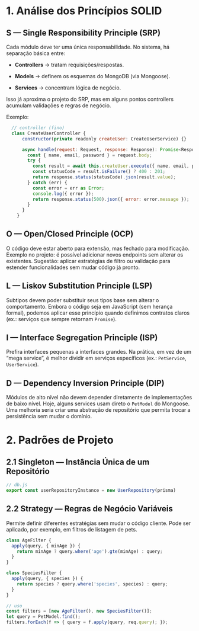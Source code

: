 # 1. Análise dos Princípios SOLID
## S — Single Responsibility Principle (SRP)

Cada módulo deve ter uma única responsabilidade.
No sistema, há separação básica entre:

- **Controllers** → tratam requisições/respostas.

- **Models** → definem os esquemas do MongoDB (via Mongoose).

- **Services** → concentram lógica de negócio.

Isso já aproxima o projeto do SRP, mas em alguns pontos controllers acumulam validações e regras de negócio.

Exemplo:
```js
  // controller (fino)
  class CreateUserController {
      constructor(private readonly createUser: CreateUserService) {}

      async handle(request: Request, response: Response): Promise<Response> {
        const { name, email, password } = request.body;
        try {
          const result = await this.createUser.execute({ name, email, password }); // Delega para o serviço
          const statusCode = result.isFailure() ? 400 : 201;
          return response.status(statusCode).json(result.value);
        } catch (err) {
          const error = err as Error;
          console.log({ error });
          return response.status(500).json({ error: error.message });
        }
      }
    }
```
## O — Open/Closed Principle (OCP)

O código deve estar aberto para extensão, mas fechado para modificação.
Exemplo no projeto: é possível adicionar novos endpoints sem alterar os existentes.
Sugestão: aplicar estratégias de filtro ou validação para estender funcionalidades sem mudar código já pronto.

## L — Liskov Substitution Principle (LSP)

Subtipos devem poder substituir seus tipos base sem alterar o comportamento.
Embora o código seja em JavaScript (sem herança formal), podemos aplicar esse princípio quando definimos contratos claros (ex.: serviços que sempre retornam `Promise`).

## I — Interface Segregation Principle (ISP)

Prefira interfaces pequenas a interfaces grandes.
Na prática, em vez de um “mega service”, é melhor dividir em serviços específicos (ex.: `PetService`, `UserService`).

## D — Dependency Inversion Principle (DIP)

Módulos de alto nível não devem depender diretamente de implementações de baixo nível.
Hoje, alguns services usam direto o `PetModel` do Mongoose.
Uma melhoria seria criar uma abstração de repositório que permita trocar a persistência sem mudar o domínio.

# 2. Padrões de Projeto
## 2.1 Singleton — Instância Única de um Repositório

```js
// db.js
export const userRepositoryInstance = new UserRepository(prisma)
```

## 2.2 Strategy — Regras de Negócio Variáveis

Permite definir diferentes estratégias sem mudar o código cliente.
Pode ser aplicado, por exemplo, em filtros de listagem de pets.

```js
class AgeFilter {
  apply(query, { minAge }) {
    return minAge ? query.where('age').gte(minAge) : query;
  }
}

class SpeciesFilter {
  apply(query, { species }) {
    return species ? query.where('species', species) : query;
  }
}

// uso
const filters = [new AgeFilter(), new SpeciesFilter()];
let query = PetModel.find();
filters.forEach(f => { query = f.apply(query, req.query); });
```
